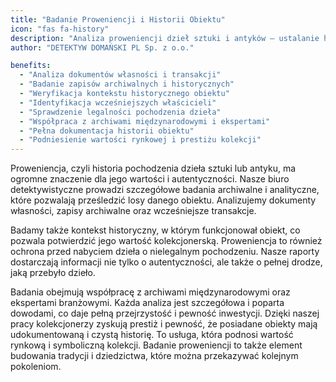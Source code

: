 ```yaml
---
title: "Badanie Proweniencji i Historii Obiektu"
icon: "fas fa-history"
description: "Analiza proweniencji dzieł sztuki i antyków – ustalanie historii obiektu, legalności pochodzenia oraz pełnej drogi własnościowej. DETEKTYW DOMAŃSKI zapewnia szczegółowe raporty i współpracę z archiwami międzynarodowymi."
author: "DETEKTYW DOMAŃSKI PL Sp. z o.o."

benefits:
  - "Analiza dokumentów własności i transakcji"
  - "Badanie zapisów archiwalnych i historycznych"
  - "Weryfikacja kontekstu historycznego obiektu"
  - "Identyfikacja wcześniejszych właścicieli"
  - "Sprawdzenie legalności pochodzenia dzieła"
  - "Współpraca z archiwami międzynarodowymi i ekspertami"
  - "Pełna dokumentacja historii obiektu"
  - "Podniesienie wartości rynkowej i prestiżu kolekcji"
---
```


Proweniencja, czyli historia pochodzenia dzieła sztuki lub antyku, ma ogromne znaczenie dla jego wartości i autentyczności. Nasze biuro detektywistyczne prowadzi szczegółowe badania archiwalne i analityczne, które pozwalają prześledzić losy danego obiektu. Analizujemy dokumenty własności, zapisy archiwalne oraz wcześniejsze transakcje.

Badamy także kontekst historyczny, w którym funkcjonował obiekt, co pozwala potwierdzić jego wartość kolekcjonerską. Proweniencja to również ochrona przed nabyciem dzieła o nielegalnym pochodzeniu. Nasze raporty dostarczają informacji nie tylko o autentyczności, ale także o pełnej drodze, jaką przebyło dzieło.

Badania obejmują współpracę z archiwami międzynarodowymi oraz ekspertami branżowymi. Każda analiza jest szczegółowa i poparta dowodami, co daje pełną przejrzystość i pewność inwestycji. Dzięki naszej pracy kolekcjonerzy zyskują prestiż i pewność, że posiadane obiekty mają udokumentowaną i czystą historię. To usługa, która podnosi wartość rynkową i symboliczną kolekcji. Badanie proweniencji to także element budowania tradycji i dziedzictwa, które można przekazywać kolejnym pokoleniom.
